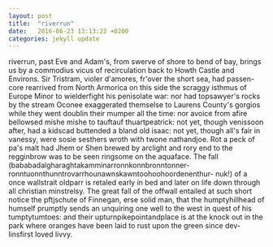 ```yaml
---
layout: post
title:  "riverrun"
date:   2016-06-23 13:13:22 +0200
categories: jekyll update
---
```

riverrun, past Eve and Adam's, from swerve of shore to bend
of bay, brings us by a commodius vicus of recirculation back to
Howth Castle and Environs.
 Sir Tristram, violer d'amores, fr'over the short sea, had passen-
core rearrived from North Armorica on this side the scraggy
isthmus of Europe Minor to wielderfight his penisolate war: nor
had topsawyer's rocks by the stream Oconee exaggerated themselse
to Laurens County's gorgios while they went doublin their mumper
all the time: nor avoice from afire bellowsed mishe mishe to
tauftauf thuartpeatrick: not yet, though venissoon after, had a
kidscad buttended a bland old isaac: not yet, though all's fair in
vanessy, were sosie sesthers wroth with twone nathandjoe. Rot a
peck of pa's malt had Jhem or Shen brewed by arclight and rory
end to the regginbrow was to be seen ringsome on the aquaface.
 The fall (bababadalgharaghtakamminarronnkonnbronntonner-
ronntuonnthunntrovarrhounawnskawntoohoohoordenenthur-
nuk!) of a once wallstrait oldparr is retaled early in bed and later
on life down through all christian minstrelsy. The great fall of the
offwall entailed at such short notice the pftjschute of Finnegan,
erse solid man, that the humptyhillhead of humself prumptly sends
an unquiring one well to the west in quest of his tumptytumtoes:
and their upturnpikepointandplace is at the knock out in the park
where oranges have been laid to rust upon the green since dev-
linsfirst loved livvy.
